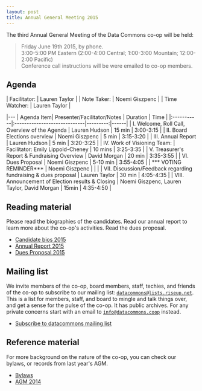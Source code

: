 ```yaml
---
layout: post
title: Annual General Meeting 2015
---
```


<div class="section">

The third Annual General Meeting of the Data Commons co-op will be
held:

> Friday June 19th 2015, by phone.  
> 3:00-5:00 PM Eastern 
> (2:00-4:00 Central; 1:00-3:00 Mountain; 12:00-2:00 Pacific)  
> Conference call instructions will be were emailed to co-op members.  

</div>

## Agenda

<div class="section agenda">

| Facilitator:  | Lauren Taylor       |
| Note Taker:   | Noemi Giszpenc    |
| Time Watcher: | Lauren Taylor  |


|---
| Agenda Item|  Presenter/Facilitator/Notes | Duration | Time |
|:-----------|:-----------------------------|---------:|------|
| I. Welcome, Roll Call, Overview of the Agenda | Lauren Hudson | 15 min | 3:00-3:15 |
| II. Board Elections overview | Noemi Giszpenc | 5 min | 3:15-3:20 |
| III. Annual Report | Lauren Hudson | 5 min | 3:20-3:25 |
| IV. Work of Visioning Team: | Facilitator: Emily Lippold-Cheney | 10 mins | 3:25-3:35 |
| V. Treasurer's Report & Fundraising Overview | David Morgan | 20 min | 3:35-3:55 |
| VI. Dues Proposal | Noemi Giszpenc | 5-10 min | 3:55-4:05 |
| *** VOTING REMINDER*** | Noemi Giszpenc | | |
| VII. Discussion/Feedback regarding fundraising & dues proposal | Lauren Taylor | 30 min | 4:05-4:35 |
| VIII. Announcement of Election results & Closing | Noemi Giszpenc, Lauren Taylor, David Morgan | 15min | 4:35-4:50 |

</div>


## Reading material

<div class="section">

Please read the biographies of the candidates. Read our annual report to learn more about the co-op's activities. Read the dues proposal.

<ul class="index">
<li><a href="{{site.baseurl}}/2015/06/16/Candidate-bios.html">Candidate bios 2015</a></li>
<li><a href="{{site.baseurl}}/docs/dcc_annual_report_2015.pdf">Annual Report 2015</a></li>
<li><a href="{{site.baseurl}}/docs/dcc_dues_proposal_2015.pdf">Dues Proposal 2015</a></li>
</ul>

</div>



## Mailing list

<div class="section">

We invite members of the co-op, board members, staff, techies, and
friends of the co-op to subscribe to our mailing list: [`datacommons@lists.riseup.net`](https://lists.riseup.net/www/info/datacommons).
This is a list for members, staff, and board to mingle and talk things over,
and get a sense for the pulse of the co-op.
It has public archives. For any private concerns start with an email to [`info@datacommons.coop`]({{site.baseurl}}/contact/) instead.

<ul class="menu">
<li><a href="https://lists.riseup.net/www/subscribe/datacommons">Subscribe to datacommons mailing list</a></li>
</ul>

</div>


## Reference material

<div class="section">

For more background on the nature of the co-op, you can check our bylaws,
or records from last year's AGM.

<ul class="menu">
<li><a href="http://member.datacommons.coop/bylaws">Bylaws</a></li>
<li><a href="{{site.baseurl}}/2014/06/20/annual-meeting.html">AGM 2014</a></li>
</ul>

</div>
